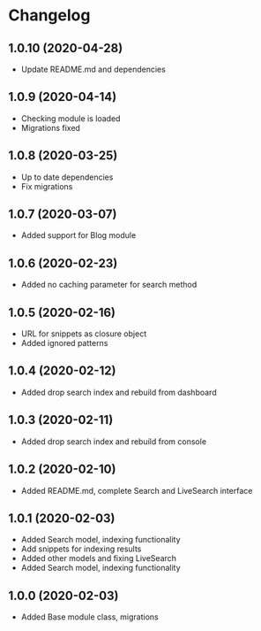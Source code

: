 Changelog
=========

## 1.0.10 (2020-04-28)
 * Update README.md and dependencies
 
## 1.0.9 (2020-04-14)
 * Checking module is loaded
 * Migrations fixed
 
## 1.0.8 (2020-03-25)
 * Up to date dependencies
 * Fix migrations
 
## 1.0.7 (2020-03-07)
 * Added support for Blog module
 
## 1.0.6 (2020-02-23)
 * Added no caching parameter for search method
 
## 1.0.5 (2020-02-16)
 * URL for snippets as closure object
 * Added ignored patterns
 
## 1.0.4 (2020-02-12)
 * Added drop search index and rebuild from dashboard
 
## 1.0.3 (2020-02-11)
 * Added drop search index and rebuild from console
 
## 1.0.2 (2020-02-10)
 * Added README.md, complete Search and LiveSearch interface
 
## 1.0.1 (2020-02-03)
 * Added Search model, indexing functionality
 * Add snippets for indexing results
 * Added other models and fixing LiveSearch
 * Added Search model, indexing functionality
 
## 1.0.0 (2020-02-03)
 * Added Base module class, migrations
